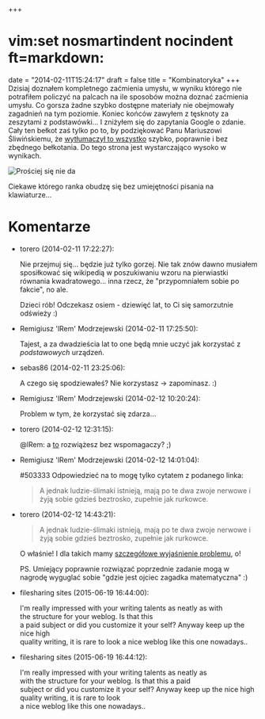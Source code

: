 +++
# vim:set nosmartindent nocindent ft=markdown:
date = "2014-02-11T15:24:17"
draft = false
title = "Kombinatoryka"
+++
Dzisiaj doznałem kompletnego zaćmienia umysłu, w wyniku którego nie potrafiłem
policzyć na palcach na ile sposobów można doznać zaćmienia umysłu. Co gorsza
żadne szybko dostępne materiały nie obejmowały zagadnień na tym poziomie.
Koniec końców zawyłem z tęsknoty za zeszytami z podstawówki... I zniżyłem się
do zapytania Google o zdanie. Cały ten bełkot zaś tylko po to, by podziękować
Panu Mariuszowi Śliwińskiemu, że [wytłumaczył to
wszystko](http://www.math.edu.pl/kombinatoryka) szybko, poprawnie i bez
zbędnego bełkotania. Do tego strona jest wystarczająco wysoko w wynikach.

![Prościej się nie
da](http://www.math.edu.pl/images/algebra/kombinatoryka.gif)

Ciekawe którego ranka obudzę się bez umiejętności pisania na klawiaturze...

# Komentarze

* torero (2014-02-11 17:22:27): <p>Nie przejmuj się... będzie już tylko gorzej.
  Nie tak znów dawno musiałem sposiłkować się wikipedią w poszukiwaniu wzoru na
  pierwiastki równania kwadratowego... inna rzecz, że "przypomniałem sobie po
  fakcie", no ale.</p>  <p>Dzieci rób! Odczekasz osiem - dziewięć lat, to Ci się
  samorzutnie odświeży :)</p>
* Remigiusz 'lRem' Modrzejewski (2014-02-11 17:25:50): <p>Tajest, a za
  dwadzieścia lat to one będą mnie uczyć jak korzystać z <em>podstawowych</em>
  urządzeń.</p>
* sebas86 (2014-02-11 23:25:06): <p>A czego się spodziewałeś? Nie korzystasz
  -&gt; zapominasz. :)</p>
* Remigiusz 'lRem' Modrzejewski (2014-02-12 10:20:24): <p>Problem w tym, że
  korzystać się zdarza…</p>
* torero (2014-02-12 12:31:15): <p>@lRem: a <a
  href="http://joemonster.org/art/26028" rel="nofollow">to</a> rozwiążesz bez
  wspomagaczy? ;)</p>
* Remigiusz 'lRem' Modrzejewski (2014-02-12 14:01:04): <p>#503333 Odpowiedzieć
  na to mogę tylko cytatem z podanego linka:</p>  <blockquote>   <p>A jednak
  ludzie-ślimaki istnieją, mają po te dwa zwoje nerwowe i żyją sobie gdzieś
  beztrosko, zupełnie jak rurkowce.</p> </blockquote>
* torero (2014-02-12 14:43:21): <blockquote>   <p>A jednak ludzie-ślimaki
  istnieją, mają po te dwa zwoje nerwowe i żyją sobie gdzieś beztrosko, zupełnie
  jak rurkowce.</p> </blockquote>  <p>O właśnie! I dla takich mamy <a
  href="http://pl.tinypic.com/view.php?pic=25s5tl5&amp;s=5#.Uvt5N_l5Pni"
  rel="nofollow">szczegółowe wyjaśnienie problemu</a>, o!</p>  <p>PS. Umiejący
  poprawnie rozwiązać poprzednie zadanie mogą w nagrodę wyguglać sobie "gdzie
  jest ojciec zagadka matematyczna" :)</p>
* filesharing sites (2015-06-19 16:44:00): <p>I'm really impressed with your
  writing talents as neatly as with <br /> the structure for your weblog. Is
  that this <br /> a paid subject or did you customize it your self? Anyway keep
  up the nice high <br /> quality writing, it is rare to look a nice weblog like
  this one nowadays..</p>
* filesharing sites (2015-06-19 16:44:12): <p>I'm really impressed with your
  writing talents as neatly as <br /> with the structure for your weblog. Is
  that this a paid <br /> subject or did you customize it your self? Anyway keep
  up the nice high quality writing, it is rare to look <br /> a nice weblog like
  this one nowadays..</p>
